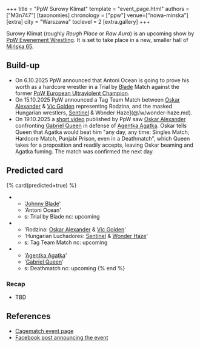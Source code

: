 +++
title = "PpW Surowy Klimat"
template = "event_page.html"
authors = ["M3n747"]
[taxonomies]
chronology = ["ppw"]
venue=["nowa-minska"]
[extra]
city = "Warszawa"
toclevel = 2
[extra.gallery]
+++

Surowy Klimat (roughly _Rough Place_ or _Raw Aura_) is an upcoming show by [PpW Ewenement Wrestling](@/o/ppw.md). It is set to take place in a new, smaller hall of [Mińska 65](@/v/minska-65.md).

## Build-up

* On 6.10.2025 PpW announced that Antoni Ocean is going to prove his worth as a hardcore wrestler in a Trial by [Blade](@/w/johnny-blade.md) Match against the former [PpW European Ultraviolent Champion](@/c/ppw-european-ultraviolent-championship.md).
* On 15.10.2025 PpW announced a Tag Team Match between [Oskar Alexander](@/w/oskar-alexander.md) & [Vic Golden](@/w/vic-golden.md) representing Rodzina, and the masked Hungarian wrestlers, [Sentinel](@/w/sentinel.md) & Wonder Haze](@/w/wonder-haze.md).
* On 19.10.2025 a [short video][oskar-ma-przewalone] published by PpW saw [Oskar Alexander](@/w/oskar-alexander.md) confronting [Gabriel Queen](@/w/gabriel-queen.md) in defense of [Agentka Agatka](@/w/agentka-agatka.md). Oskar tells Queen that Agatka would beat him "any day, any time: Singles Match, Hardcore Match, Punjabi Prison, even in a Deathmatch", which Queen takes for a proposition and readily accepts, leaving Oskar beaming and Agatka fuming. The match was confirmed the next day.

## Predicted card

{% card(predicted=true) %}
- - '[Johnny Blade](@/w/johnny-blade.md)'
  - 'Antoni Ocean'
  - s: Trial by Blade
    nc: upcoming
- - 'Rodzina: [Oskar Alexander](@/w/oskar-alexander.md) & [Vic Golden](@/w/vic-golden.md)'
  - 'Hungarian Luchadores: [Sentinel](@/w/sentinel.md) & [Wonder Haze](@/w/wonder-haze.md)'
  - s: Tag Team Match
    nc: upcoming
- - '[Agentka Agatka](@/w/agentka-agatka.md)'
  - '[Gabriel Queen](@/w/gabriel-queen.md)'
  - s: Deathmatch
    nc: upcoming
{% end %}

### Recap

* TBD

## References

* [Cagematch event page](https://www.cagematch.net/?id=1&nr=435854)
* [Facebook post announcing the event][w-nowej-hali]

[w-nowej-hali]: https://www.facebook.com/OficjalnePPW/posts/pfbid0eNNLC2TyYL8uceonCDXNdkUgwxjwjKtAVJ7aCZfhHdN6ihhWdVFVUjRNq3XbwBaWl
[oskar-ma-przewalone]: https://www.facebook.com/reel/1364296448498041
